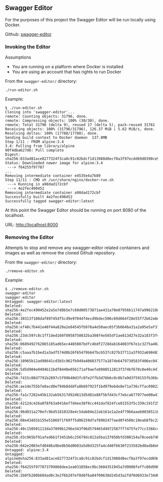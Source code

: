 ## Swagger Editor

For the purposes of this project the Swagger Editor will be run locally using Docker.

Github: [swagger-editor](https://github.com/swagger-api/swagger-editor)

### Invoking the Editor

Assumptions

- You are running on a platform where Docker is installed
- You are using an account that has rights to run Docker

From the `swagger-editor/` directory:

```
./run-editor.sh
```

Example:

```
$ ./run-editor.sh
Cloning into 'swagger-editor'...
remote: Counting objects: 31796, done.
remote: Compressing objects: 100% (30/30), done.
remote: Total 31796 (delta 9), reused 17 (delta 5), pack-reused 31761
Receiving objects: 100% (31796/31796), 126.37 MiB | 5.62 MiB/s, done.
Resolving deltas: 100% (17788/17788), done.
Sending build context to Docker daemon  137.8MB
Step 1/11 : FROM alpine:3.4
3.4: Pulling from library/alpine
90f4dba627d6: Pull complete
Digest: sha256:833ad81ace8277324f3ca8c91c02bdcf1d13988d8ecf8a3f97ecdd69d0390ce9
Status: Downloaded newer image for alpine:3.4
 ---> f64255f97787
...
Removing intermediate container e4535e4a7b89
Step 11/11 : CMD sh /usr/share/nginx/docker-run.sh
 ---> Running in a98dad172cbf
 ---> 4e2fec490452
Removing intermediate container a98dad172cbf
Successfully built 4e2fec490452
Successfully tagged swagger-editor:latest
```

At this point the Swagger Editor should be running on port 8080 of the localhost.

URL: [http://localhost:8000](http://localhost:8000)

### Removing the Editor

Attempts to stop and remove any swagger-editor related containers and images as well as remove the cloned Github repository.

From the `swagger-editor/` directory:

```
./remove-editor.sh
```

Example:

```
$ ./remove-editor.sh
swagger-editor
swagger-editor
Untagged: swagger-editor:latest
Deleted: sha256:4e2fec490452e2a5e7d8b5e7c60d00573871ae431a70e07956b11747a996218d
Deleted: sha256:30313f108daf89745df5cd9e9704df4ecd9bdec506c69d664f28e55f72b62a6e
Deleted: sha256:ef48c7b441e48f44a820a2e84545fb976a4e50aec65f3b664ba31a2a95e5af37
Deleted: sha256:23dc597c8c1ff1ded160f8958750832ba308f4e565df1ae813d27e32a183f3f4
Deleted: sha256:0689492762865185ad65ec4465087bdfc4bdf2728dab164083f67e1c3275a402
Deleted: sha256:c5aaa7b1bed1a3adf574d8b26f65479b647bcb537c827b37711a3f932a698481
Deleted: sha256:10965b12ad98641cd3b5c962fb949a406837577a187de6479738583f406ec041
Deleted: sha256:5d5d904e0494b11bdf8440e056171af9aefe8988512813f374bf670c0e49c447
Deleted: sha256:7415c08d7791b2897c5f99640d3fc07e2ffb3d76b6c0c0b7a9d3f59155fb36ba
Deleted: sha256:ae14e755b7e0acd0e794b8dddfa8b697923f1bd979ebde8e71a736cffac09822
Deleted: sha256:fa1c7282e45b132ab56317d92d613d5d81e88f5bfd43cf7ebca677977ee00a47
Deleted: sha256:4212dc426a078f63a9416ef7d4ee38f9cc441daf824fce01553f5c339c191f25
Deleted: sha256:96d031a270efc9bd51810328e4c5dab04e22ab161e1a2e4f79b6aaeb08385118
Deleted: sha256:08e43dd1b155e5106971f69ff5d06159dfaf8902477aed0f4508c10eab8fbc22
Deleted: sha256:40c150501113da37899b1296e343f96d579465d4972587ff7475fe77cc3368c4
Deleted: sha256:d3c965bf91afed6b1f3451b6c25679dc812a5ba137850bfd300154a78ceeb74b
Deleted: sha256:042e2065efd0486a9be8b56d0603a5d0d325fa4cd40f6630f233582bd0adb8e6
Untagged: alpine:3.4
Untagged: alpine@sha256:833ad81ace8277324f3ca8c91c02bdcf1d13988d8ecf8a3f97ecdd69d0390ce9
Deleted: sha256:f64255f977873799868dee1ea031058ec9bc3684351945a7d9980feffc80d996
Deleted: sha256:2b0fb280b60dad0c3e2f6b207ef0d8f6a04f09638d245d3a2fdf0d6933e734d6
```
